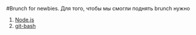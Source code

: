 #Brunch for newbies.
Для того, чтобы мы смогли поднять brunch нужно

1) [Node.js](http://nodejs.org)
2) [git-bash](http://git-scm.com/downloads)